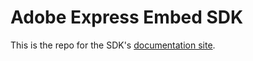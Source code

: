 # Adobe Express Embed SDK

This is the repo for the SDK's [documentation site](https://developer.adobe.com/express-embed-sdk/docs/).


